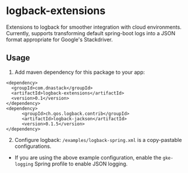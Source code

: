 # logback-extensions
Extensions to logback for smoother integration with cloud environments. Currently, supports transforming default spring-boot logs into a JSON format appropriate for Google's Stackdriver.


## Usage


1. Add maven dependency for this package to your app:
```
<dependency>
  <groupId>com.dnastack</groupId>
  <artifactId>logback-extensions</artifactId>
  <version>0.1</version>
</dependency>
<dependency>
      <groupId>ch.qos.logback.contrib</groupId>
      <artifactId>logback-jackson</artifactId>
      <version>0.1.5</version>
</dependency>
```

2. Configure logback: `/examples/logback-spring.xml` is a copy-pastable configurations.

  * If you are using the above example configuration, enable the `gke-logging` Spring profile to enable JSON logging.